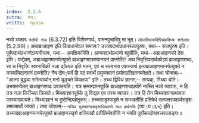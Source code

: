 ```yaml
---
index:  2.2.6
sutra:  नञ्।
vritti:  nyasa
---
```


नञो ञकारः `नलोपो नञः` (6.3.72) इति विशेषणार्थः, पामनपुत्रादिषु मा भूत्। `लोमादिपामादिपिच्छादिभ्यः शनेलचः` (5.2.99)। अथाब्राआहृण इति किंप्रधानोऽयं समासः? उत्तरपदार्थप्रधानस्तत्पुरुषः, यथा-- राजपुरुष इति। पूर्वपदार्थप्रधानोऽव्ययीभावः, यथा-- अमक्षिकमिति। अन्यपदार्थप्रधानो बहुव्रीहिः, यथा--अब्राआहृणको देश इति। यद्येवम्, अब्राआहृणमानयेत्युक्ते ब्राआहृणमात्रस्यानयनं प्राप्नोति? अथ निवृत्तिपदार्थकोऽयं ब्राआहृणशब्दः, सा च निवृत्तिः स्वाभाविकी नञा द्योत्यत इति मतम्, एवं च सत्यभाव एवास्यार्थ इत्यब्राआहृणमानयेत्युक्ते न कस्यचिदानयनं प्राप्नोति? नैष दोषः;सर्वं हि पदं स्वार्थे प्रयुज्यमानं प्रयोगप्रतिज्ञानमपेक्षते। तथा चोक्तम्--
"आत्मा बुद्ध्या समेत्यार्थान् मनो युङ्क्ते विवक्षया" इति।
तच्च द्विविधं ज्ञानम्-- सम्यक्, मिथ्या चेति। उभयमप्येतत् ब्राआहृणशब्दः प्रवत्र्तयति। यत्र सम्यग्ज्ञानपूर्वके ब्राआहृणशब्दप्रयोगे नास्ति नञो व्यापारः, न हि तत्र नञा किञ्चित क्रियते। मिख्याज्ञानपूर्वके तु विद्यत एव तस्य व्यापारः। तत्र हि तेन मिथ्याज्ञानप्रभावता परस्याख्यायते। मिथ्याज्ञानं च दुष्टेन्द्रियहेतुकम्। तच्चसादृश्यादृते न सम्भवतीति प्रतिषेधे सत्यत्तरपदार्थसदृशः समासार्थो जायते। तथा चोक्तम्-- `नञिव युक्तमन्यसदृशाधिकरणे तथा ह्रर्थगतिः` (व्या।प।६५) इति। तस्मादब्राआहृणमानयेत्युक्ते ब्राआहृणसदृशे क्षत्रियादौ प्रतीतिर्भवतीति न भवति पूर्वोकत्दोषावसरप्रसङ्गः॥
